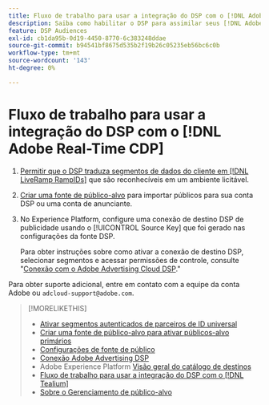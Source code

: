 ```yaml
---
title: Fluxo de trabalho para usar a integração do DSP com o [!DNL Adobe] [!DNL Real-time CDP]
description: Saiba como habilitar o DSP para assimilar seus [!DNL Adobe] [!DNL Real-time CDP] segmentos primários.
feature: DSP Audiences
exl-id: cb1da95b-0d19-4450-8770-6c383248ddae
source-git-commit: b94541bf8675d535b2f19b26c05235eb56bc6c0b
workflow-type: tm+mt
source-wordcount: '143'
ht-degree: 0%

---
```


# Fluxo de trabalho para usar a integração do DSP com o [!DNL Adobe Real-Time CDP]

1. [Permitir que o DSP traduza segmentos de dados do cliente em [!DNL LiveRamp RampIDs]](source-universal-id.md) que são reconhecíveis em um ambiente licitável.<!-- I don't think I need this here: This requires DSP account-level and campaign-level settings to enable segment sharing with [!DNL LiveRamp], which will translate customer data to [!DNL RampIDs] to create targetable segments. Your Adobe Account Team will perform this configuration. -->

1. [Criar uma fonte de público-alvo](source-create.md) para importar públicos para sua conta DSP ou uma conta de anunciante.

1. No Experience Platform, configure uma conexão de destino DSP de publicidade usando o [!UICONTROL Source Key] que foi gerado nas configurações da fonte DSP.

   Para obter instruções sobre como ativar a conexão de destino DSP, selecionar segmentos e acessar permissões de controle, consulte &quot;[Conexão com o Adobe Advertising Cloud DSP](https://experienceleague.adobe.com/docs/experience-platform/destinations/catalog/advertising/adobe-advertising-cloud-connection.html).&quot;

Para obter suporte adicional, entre em contato com a equipe da conta Adobe ou `adcloud-support@adobe.com`.


>[!MORELIKETHIS]
>
>* [Ativar segmentos autenticados de parceiros de ID universal](source-universal-id.md)
>* [Criar uma fonte de público-alvo para ativar públicos-alvo primários](source-create.md)
>* [Configurações de fonte de público](source-settings.md)
>* [Conexão Adobe Advertising DSP](https://experienceleague.adobe.com/docs/experience-platform/destinations/catalog/advertising/adobe-advertising-cloud-connection.html)
>* Adobe Experience Platform [Visão geral do catálogo de destinos](https://experienceleague.adobe.com/docs/experience-platform/destinations/catalog/overview.html)
>* [Fluxo de trabalho para usar a integração do DSP com o [!DNL Tealium]](/help/dsp/audiences/sources/source-tealium.md)
>* [Sobre o Gerenciamento de público-alvo](/help/dsp/audiences/audience-about.md)

